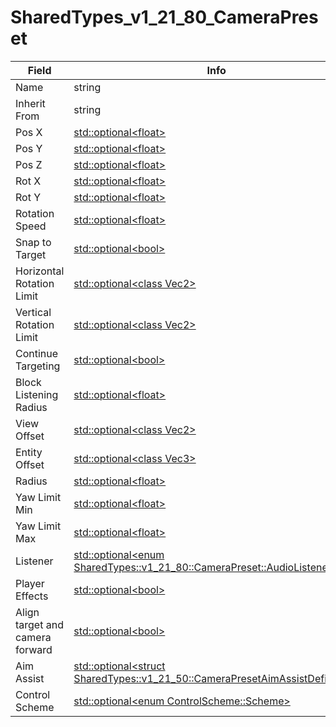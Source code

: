 # SharedTypes_v1_21_80_CameraPreset

<table><thead><tr><th>Field</th><th>Info</th></tr></thead><tbody>
<tr><td>Name</td><td>string</td></tr>
<tr><td>Inherit From</td><td>string</td></tr>
<tr><td>Pos X</td><td><a href="../types/Optional_float.md">std::optional&lt;float&gt;</a></td></tr>
<tr><td>Pos Y</td><td><a href="../types/Optional_float.md">std::optional&lt;float&gt;</a></td></tr>
<tr><td>Pos Z</td><td><a href="../types/Optional_float.md">std::optional&lt;float&gt;</a></td></tr>
<tr><td>Rot X</td><td><a href="../types/Optional_float.md">std::optional&lt;float&gt;</a></td></tr>
<tr><td>Rot Y</td><td><a href="../types/Optional_float.md">std::optional&lt;float&gt;</a></td></tr>
<tr><td>Rotation Speed</td><td><a href="../types/Optional_float.md">std::optional&lt;float&gt;</a></td></tr>
<tr><td>Snap to Target</td><td><a href="../types/Optional_bool.md">std::optional&lt;bool&gt;</a></td></tr>
<tr><td>Horizontal Rotation Limit</td><td><a href="../types/Optional_class Vec2.md">std::optional&lt;class Vec2&gt;</a></td></tr>
<tr><td>Vertical Rotation Limit</td><td><a href="../types/Optional_class Vec2.md">std::optional&lt;class Vec2&gt;</a></td></tr>
<tr><td>Continue Targeting</td><td><a href="../types/Optional_bool.md">std::optional&lt;bool&gt;</a></td></tr>
<tr><td>Block Listening Radius</td><td><a href="../types/Optional_float.md">std::optional&lt;float&gt;</a></td></tr>
<tr><td>View Offset</td><td><a href="../types/Optional_class Vec2.md">std::optional&lt;class Vec2&gt;</a></td></tr>
<tr><td>Entity Offset</td><td><a href="../types/Optional_class Vec3.md">std::optional&lt;class Vec3&gt;</a></td></tr>
<tr><td>Radius</td><td><a href="../types/Optional_float.md">std::optional&lt;float&gt;</a></td></tr>
<tr><td>Yaw Limit Min</td><td><a href="../types/Optional_float.md">std::optional&lt;float&gt;</a></td></tr>
<tr><td>Yaw Limit Max</td><td><a href="../types/Optional_float.md">std::optional&lt;float&gt;</a></td></tr>
<tr><td>Listener</td><td><a href="../types/Optional_enum SharedTypes_v1_21_80_CameraPreset_AudioListener.md">std::optional&lt;enum SharedTypes::v1_21_80::CameraPreset::AudioListener&gt;</a></td></tr>
<tr><td>Player Effects</td><td><a href="../types/Optional_bool.md">std::optional&lt;bool&gt;</a></td></tr>
<tr><td>Align target and camera forward</td><td><a href="../types/Optional_bool.md">std::optional&lt;bool&gt;</a></td></tr>
<tr><td>Aim Assist</td><td><a href="../types/Optional_struct SharedTypes_v1_21_50_CameraPresetAimAssistDefinition.md">std::optional&lt;struct SharedTypes::v1_21_50::CameraPresetAimAssistDefinition&gt;</a></td></tr>
<tr><td>Control Scheme</td><td><a href="../types/Optional_enum ControlScheme_Scheme.md">std::optional&lt;enum ControlScheme::Scheme&gt;</a></td></tr>
</tbody></table>